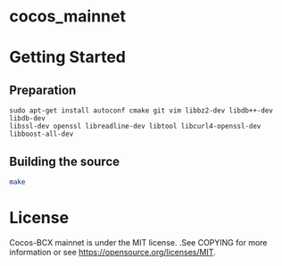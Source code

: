 # cocos_mainnet

# Getting Started  
## Preparation  
```sudo apt-get update
sudo apt-get install autoconf cmake git vim libbz2-dev libdb++-dev libdb-dev
libssl-dev openssl libreadline-dev libtool libcurl4-openssl-dev libboost-all-dev
```  


## Building the source  
``` cmake -DBUILD_PROCESS_ENCRYPTION=NO .  
make
```  

# License  
Cocos-BCX mainnet is under the MIT license. .See COPYING for more information or see https://opensource.org/licenses/MIT.
